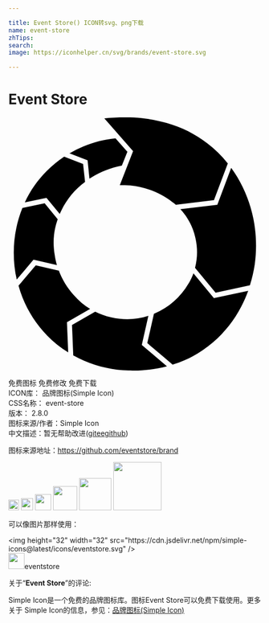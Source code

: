 ```yaml
---

title: Event Store() ICON转svg、png下载
name: event-store
zhTips: 
search: 
image: https://iconhelper.cn/svg/brands/event-store.svg

---
```


# Event Store  <small style="font-size: 60%;font-weight: 100"></small>

<div id="svg" class="svg-wrap">
<svg role="img" viewBox="0 0 24 24" xmlns="http://www.w3.org/2000/svg"><title>Event Store icon</title><path d="M5.785 3.414c.428-.251.874-.473 1.339-.666.981-.421 1.995-.659 3.036-.765l1.127 1.274-.525 1.319c-1.02.195-1.979.57-2.879 1.11l-.195.12-.178-1.737-1.725-.66v.005zM5.295 3.724l1.789.69.188 1.71c-.969.713-1.725 1.623-2.264 2.73-.051.099-.096.198-.139.3l-1.26-1.529-2.054.434c.511-1.104 1.201-2.091 2.063-2.96.515-.522 1.07-.979 1.667-1.376l.01.001zm11.782 12.052c.195-.324.354-.652.48-.99l1.938 2.35 3.255-.701c-.187.513-.407 1.015-.662 1.507-.671 1.291-1.553 2.409-2.648 3.36-1.112.962-2.369 1.665-3.771 2.107-.027.009-.056.016-.083.026l-2.411-2.039.629-2.775.051-.021c1.379-.6 2.457-1.529 3.224-2.835v.011zM21.153 4.805c.199.273.384.56.563.854.741 1.248 1.254 2.582 1.539 4.004.271 1.41.315 2.829.12 4.252-.105.684-.255 1.35-.464 2.002l-3.255.699-1.95-2.357c.226-.867.255-1.77.06-2.709-.225-1.114-.72-2.065-1.454-2.85l3.509-.42 1.306-3.476h.026zM1.338 8.584l2.1-.444 1.236 1.509c-.391 1.084-.48 2.21-.285 3.38.045.334.119.656.21.969l-2.22-.505-1.59 1.881c-.193-.833-.283-1.685-.283-2.554.003-1.451.27-2.85.807-4.199l.016-.039.009.002zM4.78 14.518c.319.844.788 1.614 1.409 2.316.465.539.99.975 1.563 1.319l-2.2 1.261.12 2.864c-.726-.451-1.395-.99-2-1.605-1.021-1.05-1.8-2.249-2.34-3.6-.149-.375-.27-.75-.375-1.125l1.635-1.919 2.22.509-.032-.02zM8.232 18.415c.473.236.979.416 1.518.54 1.207.28 2.385.233 3.529-.141l-.625 2.757 2.387 2.02c-1.193.313-2.414.445-3.659.401-1.455-.046-2.853-.354-4.19-.925-.36-.153-.705-.322-1.041-.51l-.119-2.882 2.2-1.26zM20.815 4.364L19.502 7.85l-3.614.435c-.105-.091-.213-.181-.327-.255-1.185-.9-2.52-1.426-4.004-1.575-.346-.029-.675-.029-.99-.029l1.26-3.226L9.1.095c.827-.09 1.637-.104 2.459-.09.49.015.975.051 1.459.113.68.089 1.351.239 2.015.42 1.405.4 2.685 1.034 3.842 1.93.729.559 1.376 1.191 1.94 1.896z"/></svg>
</div>
<detail full-name='event-store'></detail>

<div class="detail-page">
<p>
<span><span class="badge-success badge">免费图标</span> <span class="badge-success badge">免费修改</span>  <span class="badge-success badge">免费下载</span> </span>
<br/>
<span>
ICON库：
<span class="badge-secondary badge">品牌图标(Simple Icon)</span> 
</span>
<br/>
<span>
CSS名称：
<span class="badge-secondary badge">event-store</span> 
</span>

<br/>
<span>
版本：
<span class="badge-secondary badge">2.8.0</span> 
</span>
<br/>
<span>图标来源/作者：<span class="badge-light badge">Simple Icon</span></span> 
<br/>
<span class="zh-detail">中文描述：暂无<span class="help-link"><span>帮助改进</span>(<a href="https://gitee.com/liuwave/icon-helper/edit/master/json/brands/event-store.json" target="_blank" rel="noopener noreferrer">gitee</a><a href="https://github.com/liuwave/icon-helper/edit/master/json/brands/event-store.json" target="_blank" rel="noopener noreferrer">github</a></span>)</span><br/>
</p>
</div><div class="description description alert alert-light"><p>图标来源地址：<a href="https://github.com/eventstore/brand" target="_blank" rel="noopener noreferrer">https://github.com/eventstore/brand</a></p></div>
<div class="alert alert-dark">
<img height="21" width="21" src="https://cdn.jsdelivr.net/npm/simple-icons@latest/icons/eventstore.svg" />
<img height="24" width="24" src="https://cdn.jsdelivr.net/npm/simple-icons@latest/icons/eventstore.svg" />
<img height="32" width="32" src="https://cdn.jsdelivr.net/npm/simple-icons@latest/icons/eventstore.svg" />
<img height="48" width="48" src="https://cdn.jsdelivr.net/npm/simple-icons@latest/icons/eventstore.svg" />
<img height="64" width="64" src="https://cdn.jsdelivr.net/npm/simple-icons@latest/icons/eventstore.svg" />
<img height="96" width="96" src="https://cdn.jsdelivr.net/npm/simple-icons@latest/icons/eventstore.svg" />

</div>
<div>
  <p>可以像图片那样使用：    
  </p>
  <div class="alert alert-primary" style="font-size: 14px">
    &lt;img height="32" width="32" src="https://cdn.jsdelivr.net/npm/simple-icons@latest/icons/eventstore.svg" /&gt;
    <copy-btn content='<img height="32" width="32" src="https://cdn.jsdelivr.net/npm/simple-icons@latest/icons/eventstore.svg" />'></copy-btn>
  </div>
  <div class="alert alert-secondary">
    <img height="32" width="32" src="https://cdn.jsdelivr.net/npm/simple-icons@latest/icons/eventstore.svg" />eventstore
    <copy-btn content="eventstore" btn-title="复制图标名称"></copy-btn>
  </div>
</div>
<div class="icon-detail__container">
<p>关于“<b>Event Store</b>”的评论:</p>
</div>
<Vssue title="关于“Event Store”的评论" />
<div><p>Simple Icon是一个免费的品牌图标库。图标Event Store可以免费下载使用。更多关于  Simple Icon的信息，参见：<a target="_blank" href="https://iconhelper.cn/brands.html">品牌图标(Simple Icon)</a>
</p></div>
